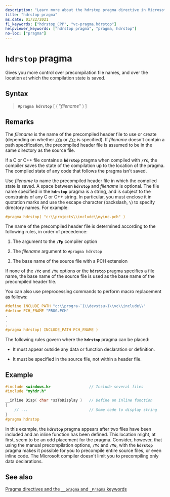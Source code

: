 ```yaml
---
description: "Learn more about the hdrstop pragma directive in Microsoft C/C++"
title: "hdrstop pragma"
ms.date: 01/22/2021
f1_keywords: ["hdrstop_CPP", "vc-pragma.hdrstop"]
helpviewer_keywords: ["hdrstop pragma", "pragma, hdrstop"]
no-loc: ["pragma"]
---
```

# `hdrstop` pragma

Gives you more control over precompilation file names, and over the location at which the compilation state is saved.

## Syntax

> **`#pragma hdrstop`** [ ( "*filename*" ) ]

## Remarks

The *filename* is the name of the precompiled header file to use or create (depending on whether [`/Yu`](../build/reference/yu-use-precompiled-header-file.md) or [`/Yc`](../build/reference/yc-create-precompiled-header-file.md) is specified). If *filename* doesn't contain a path specification, the precompiled header file is assumed to be in the same directory as the source file.

If a C or C++ file contains a **`hdrstop`** pragma when compiled with **`/Yc`**, the compiler saves the state of the compilation up to the location of the pragma. The compiled state of any code that follows the pragma isn't saved.

Use *filename* to name the precompiled header file in which the compiled state is saved. A space between **`hdrstop`** and *filename* is optional. The file name specified in the **`hdrstop`** pragma is a string, and is subject to the constraints of any C or C++ string. In particular, you must enclose it in quotation marks and use the escape character (backslash, **`\`**) to specify directory names. For example:

```C
#pragma hdrstop( "c:\\projects\\include\\myinc.pch" )
```

The name of the precompiled header file is determined according to the following rules, in order of precedence:

1. The argument to the **`/Fp`** compiler option

2. The *filename* argument to `#pragma hdrstop`

3. The base name of the source file with a PCH extension

If none of the **`/Yc`** and **`/Yu`** options or the **`hdrstop`** pragma specifies a file name, the base name of the source file is used as the base name of the precompiled header file.

You can also use preprocessing commands to perform macro replacement as follows:

```C
#define INCLUDE_PATH "c:\\progra~`1\\devstsu~1\\vc\\include\\"
#define PCH_FNAME "PROG.PCH"
.
.
.
#pragma hdrstop( INCLUDE_PATH PCH_FNAME )
```

The following rules govern where the **`hdrstop`** pragma can be placed:

- It must appear outside any data or function declaration or definition.

- It must be specified in the source file, not within a header file.

## Example

```C
#include <windows.h>                 // Include several files
#include "myhdr.h"

__inline Disp( char *szToDisplay )   // Define an inline function
{
    // ...                           // Some code to display string
}
#pragma hdrstop
```

In this example, the **`hdrstop`** pragma appears after two files have been included and an inline function has been defined. This location might, at first, seem to be an odd placement for the pragma. Consider, however, that using the manual precompilation options, **`/Yc`** and **`/Yu`**, with the **`hdrstop`** pragma makes it possible for you to precompile entire source files, or even inline code. The Microsoft compiler doesn't limit you to precompiling only data declarations.

## See also

[Pragma directives and the `__pragma` and `_Pragma` keywords](./pragma-directives-and-the-pragma-keyword.md)
